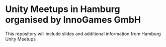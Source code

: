 # Unity Meetups in Hamburg organised by InnoGames GmbH

This repository will include slides and additional information from Hamburg Unity Meetups
